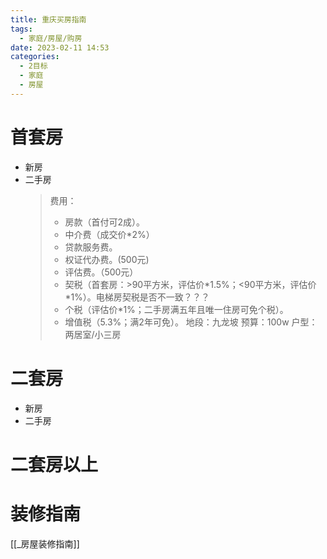 ```yaml
---
title: 重庆买房指南
tags:
  - 家庭/房屋/购房
date: 2023-02-11 14:53
categories:
  - 2目标
  - 家庭
  - 房屋
---
```

# 首套房
- 新房
- 二手房
	> 费用：
	> - 房款（首付可2成）。
	> - 中介费（成交价\*2%）
	> - 贷款服务费。
	> - 权证代办费。(500元)
	> - 评估费。（500元）
	> - 契税（首套房：>90平方米，评估价\*1.5%；<90平方米，评估价\*1%）。电梯房契税是否不一致？？？
	> - 个税（评估价\*1%；二手房满五年且唯一住房可免个税）。
	> - 增值税（5.3%；满2年可免）。
	> 地段：九龙坡
	> 预算：100w
	> 户型：两居室/小三房

# 二套房
- 新房
- 二手房

# 二套房以上

# 装修指南
[[_房屋装修指南]]